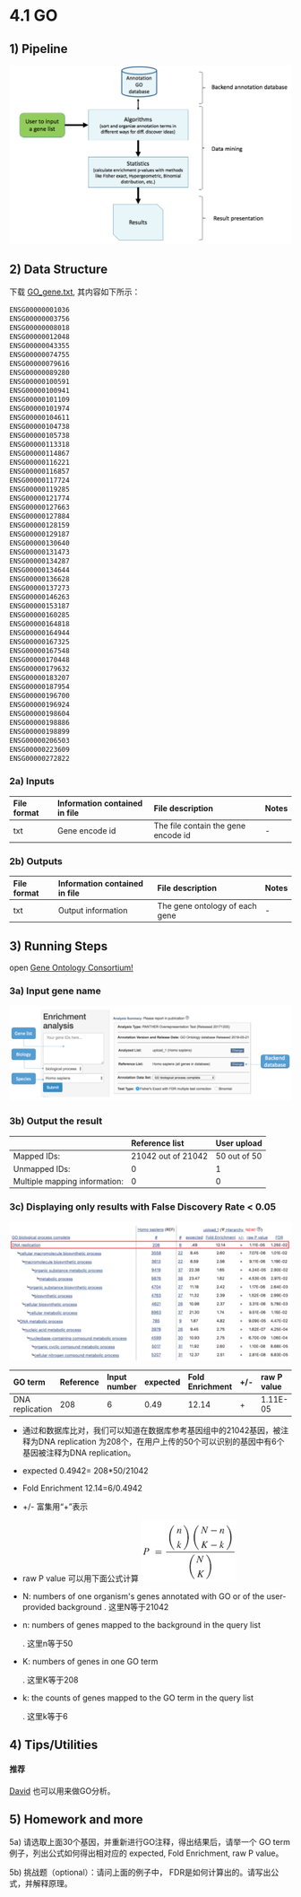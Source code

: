 # 4.1 GO

## 1\) Pipeline

![](../../.gitbook/assets/go1.png)

## 2\) Data Structure

下载 [GO\_gene.txt](https://cloud.tsinghua.edu.cn/f/b1a79026519945178c18/?dl=1), 其内容如下所示：

<!-- #query protein ENCODE id (i.e. Homo sapiens ENSG00000001036) --->

```text
ENSG00000001036
ENSG00000003756
ENSG00000008018
ENSG00000012048
ENSG00000043355
ENSG00000074755
ENSG00000079616
ENSG00000089280
ENSG00000100591
ENSG00000100941
ENSG00000101109
ENSG00000101974
ENSG00000104611
ENSG00000104738
ENSG00000105738
ENSG00000113318
ENSG00000114867
ENSG00000116221
ENSG00000116857
ENSG00000117724
ENSG00000119285
ENSG00000121774
ENSG00000127663
ENSG00000127884
ENSG00000128159
ENSG00000129187
ENSG00000130640
ENSG00000131473
ENSG00000134287
ENSG00000134644
ENSG00000136628
ENSG00000137273
ENSG00000146263
ENSG00000153187
ENSG00000160285
ENSG00000164818
ENSG00000164944
ENSG00000167325
ENSG00000167548
ENSG00000170448
ENSG00000179632
ENSG00000183207
ENSG00000187954
ENSG00000196700
ENSG00000196924
ENSG00000198604
ENSG00000198886
ENSG00000198899
ENSG00000206503
ENSG00000223609
ENSG00000272822
```

### 2a\) **Inputs**

| **File format** | **Information contained in file** | **File description** | **Notes** |
| :--- | :--- | :--- | :--- |
| txt | Gene encode id | The file contain the gene encode id | - |

### 2b\) **Outputs**

| **File format** | **Information contained in file** | **File description** | **Notes** |
| :--- | :--- | :--- | :--- |
| txt | Output information | The gene ontology of each gene | - |

## 3\) Running Steps

open [Gene Ontology Consortium!](http://geneontology.org/page/go-enrichment-analysis)

### 3a\) **Input gene name**

![](../../.gitbook/assets/go_input1.png)

### 3b\) **Output the result**

|  | **Reference list** | **User upload** |
| :--- | :--- | :--- |
| Mapped IDs: | 21042 out of 21042 | 50 out of 50 |
| Unmapped IDs: | 0 | 1 |
| Multiple mapping information: | 0 | 0 |

### 3c\) Displaying only results with False Discovery Rate &lt; 0.05

![](../../.gitbook/assets/goout1.png)

| GO term | Reference | Input number | expected | Fold Enrichment | +/- | raw P value | FDR |
| :--- | :--- | :--- | :--- | :--- | :--- | :--- | :--- |
| DNA replication | 208 | 6 | 0.49 | 12.14 | + | 1.11E-05 | 1.25E-02 |

* 通过和数据库比对，我们可以知道在数据库参考基因组中的21042基因，被注释为DNA replication 为208个，在用户上传的50个可以识别的基因中有6个基因被注释为DNA replication。
* expected 0.4942= 208\*50/21042
* Fold Enrichment 12.14=6/0.4942
* +/- 富集用“+”表示
* raw P value 可以用下面公式计算 ![](../../.gitbook/assets/goout2.png)
* N: numbers of one organism's genes annotated with GO or of the user-provided background . 这里N等于21042
* n: numbers of genes mapped to the background in the query list

  . 这里n等于50

* K: numbers of genes in one GO term

  . 这里K等于208

* k:  the counts of genes mapped to the GO term in the query list

  . 这里k等于6

## 4\) Tips/Utilities

#### 推荐

[David](https://david.ncifcrf.gov/) 也可以用来做GO分析。

## 5\) Homework and more

5a\) 请选取上面30个基因，并重新进行GO注释，得出结果后，请举一个 GO term 例子，列出公式如何得出相对应的 expected, Fold Enrichment, raw P value。

5b\) 挑战题（optional）：请问上面的例子中， FDR是如何计算出的。请写出公式，并解释原理。

